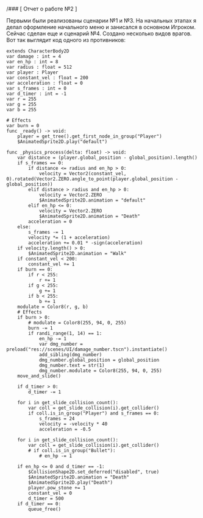 ﻿/### [ Отчет о работе №2 ]

Первыми были реализованы сценарии №1 и №3. На начальных этапах я делал оформление начального меню и занисался в основном Игроком. Сейчас сделан еще и сценарий №4. Создано несколько видов врагов.
Вот так выглядит код одного из противников:

    extends CharacterBody2D
    var damage : int = 4
    var en_hp : int = 8
    var radius : float = 512
    var player : Player
    var constant_vel : float = 200
    var acceleration : float = 0
    var s_frames : int = 0
    var d_timer : int = -1
    var r = 255
    var g = 255
    var b = 255
    
    # Effects
    var burn = 0
    func _ready() -> void:
    	player = get_tree().get_first_node_in_group("Player")
    	$AnimatedSprite2D.play("default")
    
    func _physics_process(delta: float) -> void:
    	var distance = (player.global_position - global_position).length()
    	if s_frames == 0:
    		if distance <= radius and en_hp > 0:
    			velocity = Vector2(constant_vel, 0).rotated(Vector2.ZERO.angle_to_point(player.global_position - global_position))
    		elif distance > radius and en_hp > 0:
    			velocity = Vector2.ZERO
    			$AnimatedSprite2D.animation = "default"
    		elif en_hp <= 0:
    			velocity = Vector2.ZERO
    			$AnimatedSprite2D.animation = "Death"
    		acceleration = 0
    	else:
    		s_frames -= 1
    		velocity *= (1 + acceleration)
    		acceleration += 0.01 * -sign(acceleration)
    	if velocity.length() > 0:
    		$AnimatedSprite2D.animation = "Walk"
    	if constant_vel < 200:
    		constant_vel += 1
    	if burn == 0:
    		if r < 255:
    			r += 1
    		if g < 255:
    			g += 1
    		if b < 255:
    			b += 1
    	modulate = Color8(r, g, b)
    	# Effects
    	if burn > 0:
    		# modulate = Color8(255, 94, 0, 255)
    		burn -= 1
    		if randi_range(1, 14) == 1:
    			en_hp -= 1
    			var dmg_number = preload("res://scenes/UI/damage_number.tscn").instantiate()
    			add_sibling(dmg_number)
    			dmg_number.global_position = global_position
    			dmg_number.text = str(1)
    			dmg_number.modulate = Color8(255, 94, 0, 255)
    	move_and_slide()
    	
    	if d_timer > 0:
    		d_timer -= 1
    	
    	for i in get_slide_collision_count():
    		var coll = get_slide_collision(i).get_collider()
    		if coll.is_in_group("Player") and s_frames == 0:
    			s_frames = 24
    			velocity = -velocity * 40
    			acceleration = -0.5
    			
    	for i in get_slide_collision_count():
    		var coll = get_slide_collision(i).get_collider()
    		# if coll.is_in_group("Bullet"):
    			# en_hp -= 1
    			
    	if en_hp <= 0 and d_timer == -1:
    		$CollisionShape2D.set_deferred("disabled", true)
    		$AnimatedSprite2D.animation = "Death"
    		$AnimatedSprite2D.play("Death")
    		player.pow_stone += 1
    		constant_vel = 0
    		d_timer = 500
    	if d_timer == 0:
    		queue_free()
    		
    			
    
